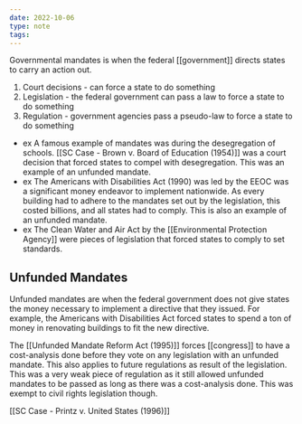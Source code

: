 ```yaml
---
date: 2022-10-06
type: note
tags:
---
```


Governmental mandates is when the federal [[government]] directs states to carry an action out.
1. Court decisions - can force a state to do something
2. Legislation - the federal government can pass a law to force a state to do something
3. Regulation - government agencies pass a pseudo-law to force a state to do something

- ex A famous example of mandates was during the desegregation of schools. [[SC Case - Brown v. Board of Education (1954)]] was a court decision that forced states to compel with desegregation. This was an example of an unfunded mandate.
- ex The Americans with Disabilities Act (1990) was led by the EEOC was a significant money endeavor to implement nationwide. As every building had to adhere to the mandates set out by the legislation, this costed billions, and all states had to comply. This is also an example of an unfunded mandate.
- ex The Clean Water and Air Act by the [[Environmental Protection Agency]] were pieces of legislation that forced states to comply to set standards.

## Unfunded Mandates
Unfunded mandates are when the federal government does not give states the money necessary to implement a directive that they issued. For example, the Americans with Disabilities Act forced states to spend a ton of money in renovating buildings to fit the new directive.

The [[Unfunded Mandate Reform Act (1995)]] forces [[congress]] to have a cost-analysis done before they vote on any legislation with an unfunded mandate. This also applies to future regulations as result of the legislation. This was a very weak piece of regulation as it still allowed unfunded mandates to be passed as long as there was a cost-analysis done. This was exempt to civil rights legislation though.

[[SC Case - Printz v. United States (1996)]]
